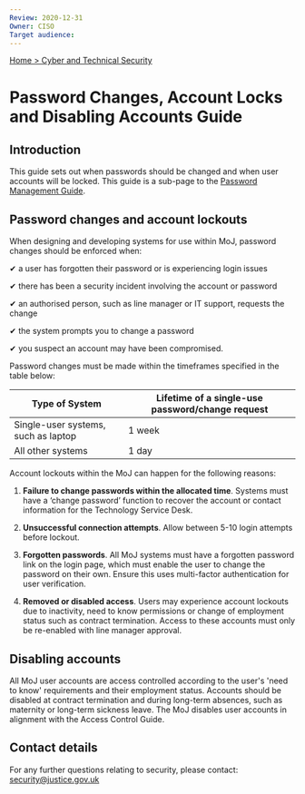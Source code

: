 ```yaml
---
Review: 2020-12-31
Owner: CISO
Target audience:
---
```


[Home > Cyber and Technical Security](../..)

# Password Changes, Account Locks and Disabling Accounts Guide

## Introduction

This guide sets out when passwords should be changed and when user accounts will be locked. This guide is a sub-page to the [Password Management Guide](../password-management-guide/).

## Password changes and account lockouts

When designing and developing systems for use within MoJ, password changes should be enforced when:

 ✔ a user has forgotten their password or is experiencing login issues

 ✔ there has been a security incident involving the account or password

 ✔ an authorised person, such as line manager or IT support, requests the change

 ✔ the system prompts you to change a password

 ✔ you suspect an account may have been compromised.

Password changes must be made within the timeframes specified in the table below:


| Type of System | Lifetime of a single-use password/change request|
|--- |---|
| Single-user systems, such as laptop | 1 week |
| All other systems | 1 day |

Account lockouts within the MoJ can happen for the following reasons:

1. **Failure to change passwords within the allocated time**. Systems must have a ‘change password’ function to recover the account or contact information for the Technology Service Desk.

2. **Unsuccessful connection attempts**. Allow between 5-10 login attempts before lockout.

3. **Forgotten passwords**. All MoJ systems must have a forgotten password link on the login page, which must enable the user to change the password on their own. Ensure this uses multi-factor authentication for user verification.

4. **Removed or disabled access**. Users may experience account lockouts due to inactivity, need to know permissions or change of employment status such as contract termination. Access to these accounts must only be re-enabled with line manager approval.

## Disabling accounts

All MoJ user accounts are access controlled according to the user's 'need to know' requirements and their employment status. Accounts should be disabled at contract termination and during long-term absences, such as maternity or long-term sickness leave. The MoJ disables user accounts in alignment with the Access Control Guide.

## Contact details

For any further questions relating to security, please contact: [security@justice.gov.uk](mailto:security@justice.gov.uk)
